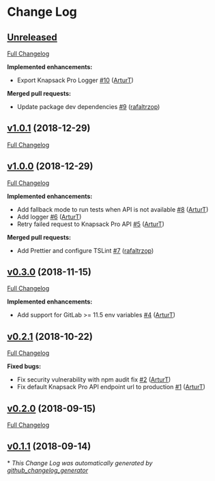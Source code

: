 # Change Log

## [Unreleased](https://github.com/KnapsackPro/knapsack-pro-core-js/tree/HEAD)

[Full Changelog](https://github.com/KnapsackPro/knapsack-pro-core-js/compare/v1.0.1...HEAD)

**Implemented enhancements:**

- Export Knapsack Pro Logger [\#10](https://github.com/KnapsackPro/knapsack-pro-core-js/pull/10) ([ArturT](https://github.com/ArturT))

**Merged pull requests:**

- Update package dev dependencies [\#9](https://github.com/KnapsackPro/knapsack-pro-core-js/pull/9) ([rafaltrzop](https://github.com/rafaltrzop))

## [v1.0.1](https://github.com/KnapsackPro/knapsack-pro-core-js/tree/v1.0.1) (2018-12-29)
[Full Changelog](https://github.com/KnapsackPro/knapsack-pro-core-js/compare/v1.0.0...v1.0.1)

## [v1.0.0](https://github.com/KnapsackPro/knapsack-pro-core-js/tree/v1.0.0) (2018-12-29)
[Full Changelog](https://github.com/KnapsackPro/knapsack-pro-core-js/compare/v0.3.0...v1.0.0)

**Implemented enhancements:**

- Add fallback mode to run tests when API is not available [\#8](https://github.com/KnapsackPro/knapsack-pro-core-js/pull/8) ([ArturT](https://github.com/ArturT))
- Add logger [\#6](https://github.com/KnapsackPro/knapsack-pro-core-js/pull/6) ([ArturT](https://github.com/ArturT))
- Retry failed request to Knapsack Pro API [\#5](https://github.com/KnapsackPro/knapsack-pro-core-js/pull/5) ([ArturT](https://github.com/ArturT))

**Merged pull requests:**

- Add Prettier and configure TSLint [\#7](https://github.com/KnapsackPro/knapsack-pro-core-js/pull/7) ([rafaltrzop](https://github.com/rafaltrzop))

## [v0.3.0](https://github.com/KnapsackPro/knapsack-pro-core-js/tree/v0.3.0) (2018-11-15)
[Full Changelog](https://github.com/KnapsackPro/knapsack-pro-core-js/compare/v0.2.1...v0.3.0)

**Implemented enhancements:**

- Add support for GitLab \>= 11.5 env variables [\#4](https://github.com/KnapsackPro/knapsack-pro-core-js/pull/4) ([ArturT](https://github.com/ArturT))

## [v0.2.1](https://github.com/KnapsackPro/knapsack-pro-core-js/tree/v0.2.1) (2018-10-22)
[Full Changelog](https://github.com/KnapsackPro/knapsack-pro-core-js/compare/v0.2.0...v0.2.1)

**Fixed bugs:**

- Fix security vulnerability with npm audit fix [\#2](https://github.com/KnapsackPro/knapsack-pro-core-js/pull/2) ([ArturT](https://github.com/ArturT))
- Fix default Knapsack Pro API endpoint url to production [\#1](https://github.com/KnapsackPro/knapsack-pro-core-js/pull/1) ([ArturT](https://github.com/ArturT))

## [v0.2.0](https://github.com/KnapsackPro/knapsack-pro-core-js/tree/v0.2.0) (2018-09-15)
[Full Changelog](https://github.com/KnapsackPro/knapsack-pro-core-js/compare/v0.1.1...v0.2.0)

## [v0.1.1](https://github.com/KnapsackPro/knapsack-pro-core-js/tree/v0.1.1) (2018-09-14)


\* *This Change Log was automatically generated by [github_changelog_generator](https://github.com/skywinder/Github-Changelog-Generator)*